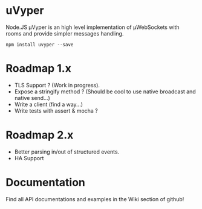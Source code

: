 # uVyper
Node.JS µVyper is an high level implementation of µWebSockets with rooms and provide simpler messages handling.

```
npm install uvyper --save
```

# Roadmap 1.x

- TLS Support ? (Work in progress).
- Expose a stringify method ? (Should be cool to use native broadcast and native send...)
- Write a client (find a way...) 
- Write tests with assert & mocha ?

# Roadmap 2.x 

- Better parsing in/out of structured events.
- HA Support 

# Documentation

Find all API documentations and examples in the Wiki section of github!